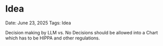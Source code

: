 # Idea

Date: June 23, 2025
Tags: Idea

Decision making by LLM vs. No Decisions should be allowed into a Chart which has to be HIPPA and other regulations.